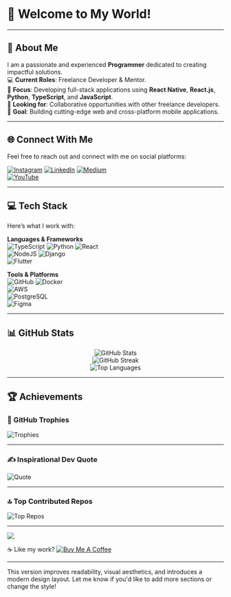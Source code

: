 # 👋 Welcome to My World!

---

## 💫 About Me
I am a passionate and experienced **Programmer** dedicated to creating impactful solutions.  
💻 **Current Roles**: Freelance Developer & Mentor.  
📱 **Focus**: Developing full-stack applications using **React Native**, **React.js**, **Python**, **TypeScript**, and **JavaScript**.  
🤝 **Looking for**: Collaborative opportunities with other freelance developers.  
🌟 **Goal**: Building cutting-edge web and cross-platform mobile applications.  

---

## 🌐 Connect With Me  
Feel free to reach out and connect with me on social platforms:  

[![Instagram](https://img.shields.io/badge/Instagram-%23E4405F.svg?style=for-the-badge&logo=Instagram&logoColor=white)](https://instagram.com/mr_robot_abhi) 
[![LinkedIn](https://img.shields.io/badge/LinkedIn-%230077B5.svg?style=for-the-badge&logo=linkedin&logoColor=white)](https://linkedin.com/in/mr-robot-abhi) 
[![Medium](https://img.shields.io/badge/Medium-12100E?style=for-the-badge&logo=medium&logoColor=white)](https://medium.com/@mr-robot-abhi)  
[![YouTube](https://img.shields.io/badge/YouTube-%23FF0000.svg?style=for-the-badge&logo=YouTube&logoColor=white)](https://youtube.com/@UCTA6Ix-995cZidZGm4Rqz_g)  

---

## 💻 Tech Stack  
Here’s what I work with:  

**Languages & Frameworks**  
![TypeScript](https://img.shields.io/badge/typescript-%23007ACC.svg?style=flat&logo=typescript&logoColor=white) 
![Python](https://img.shields.io/badge/python-%233670A0.svg?style=flat&logo=python&logoColor=ffdd54) 
![React](https://img.shields.io/badge/react-%2320232a.svg?style=flat&logo=react&logoColor=%2361DAFB)  
![NodeJS](https://img.shields.io/badge/node.js-%236DA55F.svg?style=flat&logo=node.js&logoColor=white) 
![Django](https://img.shields.io/badge/django-%23092E20.svg?style=flat&logo=django&logoColor=white)  
![Flutter](https://img.shields.io/badge/flutter-%2302569B.svg?style=flat&logo=flutter&logoColor=white)  

**Tools & Platforms**  
![GitHub](https://img.shields.io/badge/github-%23121011.svg?style=flat&logo=github&logoColor=white) 
![Docker](https://img.shields.io/badge/docker-%230db7ed.svg?style=flat&logo=docker&logoColor=white)  
![AWS](https://img.shields.io/badge/aws-%23FF9900.svg?style=flat&logo=amazon-aws&logoColor=white)  
![PostgreSQL](https://img.shields.io/badge/postgres-%23316192.svg?style=flat&logo=postgresql&logoColor=white)  
![Figma](https://img.shields.io/badge/figma-%23F24E1E.svg?style=flat&logo=figma&logoColor=white)  

---

## 📊 GitHub Stats  

<div align="center">

![GitHub Stats](https://github-readme-stats.vercel.app/api?username=mr-robot-abhi&theme=tokyonight&hide_border=false&include_all_commits=true&count_private=true)  
![GitHub Streak](https://github-readme-streak-stats.herokuapp.com/?user=mr-robot-abhi&theme=tokyonight&hide_border=false)  
![Top Languages](https://github-readme-stats.vercel.app/api/top-langs/?username=mr-robot-abhi&theme=tokyonight&hide_border=false&layout=compact)  

</div>

---

## 🏆 Achievements  

### 🏅 GitHub Trophies  
![Trophies](https://github-profile-trophy.vercel.app/?username=mr-robot-abhi&theme=onedark&no-frame=false&no-bg=false&margin-w=4)

---

### ✍️ Inspirational Dev Quote  
![Quote](https://quotes-github-readme.vercel.app/api?type=horizontal&theme=tokyonight)

---

### 🔝 Top Contributed Repos  
![Top Repos](https://github-contributor-stats.vercel.app/api?username=mr-robot-abhi&limit=5&theme=tokyonight&combine_all_yearly_contributions=true)

---

[![](https://visitcount.itsvg.in/api?id=mr-robot-abhi&icon=5&color=4)](https://visitcount.itsvg.in)

☕ Like my work? [![Buy Me A Coffee](https://img.shields.io/badge/Buy%20Me%20A-Coffee-orange?style=flat&logo=buy-me-a-coffee)](https://buymeacoffee.com/mr.robot.abhi)

---

This version improves readability, visual aesthetics, and introduces a modern design layout. Let me know if you'd like to add more sections or change the style!
